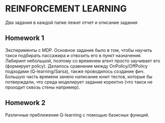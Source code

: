 # REINFORCEMENT LEARNING
Два задания в каждой папке лежит отчет и описание задания

## Homework 1

Эксперименты с MDP. Основное задание было в том, чтобы научить такси подбирать пассажира
и отвозить его в пункт назначения. Лабиринт небольшой, поэтому со временем агент просто заучивает его (формирует policy). Делалось сравнение между OnPolicy/OffPolicy подходами (Q-learning/Sarsa), также проводилось создание фич. Большую часть времени заняло написание юнит тестов, которые бы потверждали, что среда моделирует задание коректно (что такси не проходит сквозь стены например).

## Homework 2
Различные приближения Q-learning с помощью базисных функций.